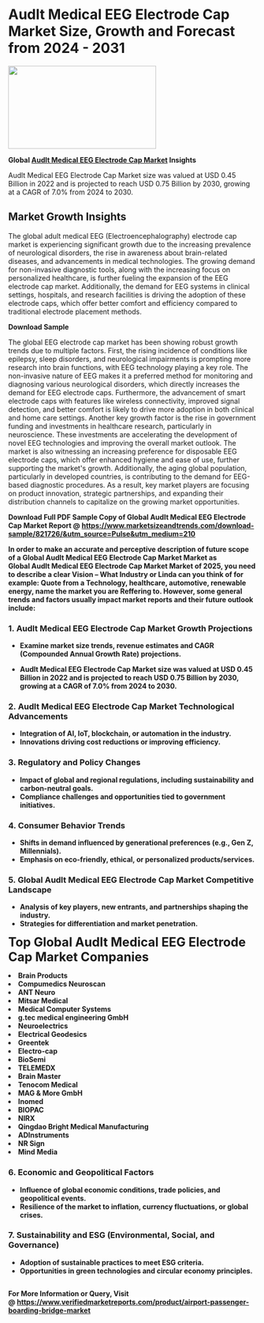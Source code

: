<H1>Audlt Medical EEG Electrode Cap Market Size, Growth and Forecast from 2024 - 2031</H1><img class="aligncenter size-medium wp-image-584254" src="https://thirdeyenews.in/wp-content/uploads/2024/09/Global-Market-Research-300x168.jpeg" alt="" width="300" height="168" /><p><strong>Global&nbsp;<a href="https://www.marketsizeandtrends.com/download-sample/821726/&amp;utm_source=Pulse&amp;utm_medium=210">Audlt Medical EEG Electrode Cap Market</a> Insights</strong></p><p>Audlt Medical EEG Electrode Cap Market size was valued at USD 0.45 Billion in 2022 and is projected to reach USD 0.75 Billion by 2030, growing at a CAGR of 7.0% from 2024 to 2030.</p><p><h2>Market Growth Insights</h2> <p>The global adult medical EEG (Electroencephalography) electrode cap market is experiencing significant growth due to the increasing prevalence of neurological disorders, the rise in awareness about brain-related diseases, and advancements in medical technologies. The growing demand for non-invasive diagnostic tools, along with the increasing focus on personalized healthcare, is further fueling the expansion of the EEG electrode cap market. Additionally, the demand for EEG systems in clinical settings, hospitals, and research facilities is driving the adoption of these electrode caps, which offer better comfort and efficiency compared to traditional electrode placement methods.</p> <p><strong>Download Sample</strong></p> <p>The global EEG electrode cap market has been showing robust growth trends due to multiple factors. First, the rising incidence of conditions like epilepsy, sleep disorders, and neurological impairments is prompting more research into brain functions, with EEG technology playing a key role. The non-invasive nature of EEG makes it a preferred method for monitoring and diagnosing various neurological disorders, which directly increases the demand for EEG electrode caps. Furthermore, the advancement of smart electrode caps with features like wireless connectivity, improved signal detection, and better comfort is likely to drive more adoption in both clinical and home care settings. Another key growth factor is the rise in government funding and investments in healthcare research, particularly in neuroscience. These investments are accelerating the development of novel EEG technologies and improving the overall market outlook. The market is also witnessing an increasing preference for disposable EEG electrode caps, which offer enhanced hygiene and ease of use, further supporting the market's growth. Additionally, the aging global population, particularly in developed countries, is contributing to the demand for EEG-based diagnostic procedures. As a result, key market players are focusing on product innovation, strategic partnerships, and expanding their distribution channels to capitalize on the growing market opportunities.</p> <p><strong></p><p><span class=""><strong>Download Full PDF Sample Copy of Global Audlt Medical EEG Electrode Cap Market Report</strong> @ <a href="https://www.marketsizeandtrends.com/download-sample/821726/&amp;utm_source=Pulse&amp;utm_medium=210" target="_blank">https://www.marketsizeandtrends.com/download-sample/821726/&amp;utm_source=Pulse&amp;utm_medium=210</a></span></p><p>In order to make an accurate and perceptive description of future scope of a Global&nbsp;Audlt Medical EEG Electrode Cap Market Market as Global&nbsp;Audlt Medical EEG Electrode Cap Market Market of 2025, you need to describe a clear Vision &ndash; What Industry or Linda can you think of for example: Quote from a Technology, healthcare, automotive, renewable energy, name the market you are Reffering to. However, some general trends and factors usually impact market reports and their future outlook include:</p><h3>1.&nbsp;<strong>Audlt Medical EEG Electrode Cap Market Growth Projections</strong></h3><ul><li>Examine market size trends, revenue estimates and CAGR (Compounded Annual Growth Rate) projections.</li><li><p>Audlt Medical EEG Electrode Cap Market size was valued at USD 0.45 Billion in 2022 and is projected to reach USD 0.75 Billion by 2030, growing at a CAGR of 7.0% from 2024 to 2030.</p></li></ul><h3>2.&nbsp;<strong>Audlt Medical EEG Electrode Cap Market Technological Advancements</strong></h3><ul><li>Integration of AI, IoT, blockchain, or automation in the industry.</li><li>Innovations driving cost reductions or improving efficiency.</li></ul><h3>3.&nbsp;<strong>Regulatory and Policy Changes</strong></h3><ul><li>Impact of global and regional regulations, including sustainability and carbon-neutral goals.</li><li>Compliance challenges and opportunities tied to government initiatives.</li></ul><h3>4.&nbsp;<strong>Consumer Behavior Trends</strong></h3><ul><li>Shifts in demand influenced by generational preferences (e.g., Gen Z, Millennials).</li><li>Emphasis on eco-friendly, ethical, or personalized products/services.</li></ul><h3>5.&nbsp;<strong>Global Audlt Medical EEG Electrode Cap Market Competitive Landscape</strong></h3><ul><li>Analysis of key players, new entrants, and partnerships shaping the industry.</li><li>Strategies for differentiation and market penetration.</li></ul><p data-pm-slice="1 1 []"><span style="color: inherit; font-family: inherit; font-size: 25px;">Top Global Audlt Medical EEG Electrode Cap Market Companies</span></p><div class="" data-test-id=""><p><li>Brain Products</li><li> Compumedics Neuroscan</li><li> ANT Neuro</li><li> Mitsar Medical</li><li> Medical Computer Systems</li><li> g.tec medical engineering GmbH</li><li> Neuroelectrics</li><li> Electrical Geodesics</li><li> Greentek</li><li> Electro-cap</li><li> BioSemi</li><li> TELEMEDX</li><li> Brain Master</li><li> Tenocom Medical</li><li> MAG & More GmbH</li><li> Inomed</li><li> BIOPAC</li><li> NIRX</li><li> Qingdao Bright Medical Manufacturing</li><li> ADInstruments</li><li> NR Sign</li><li> Mind Media</li></p></div><h3>6.&nbsp;<strong>Economic and Geopolitical Factors</strong></h3><ul><li>Influence of global economic conditions, trade policies, and geopolitical events.</li><li>Resilience of the market to inflation, currency fluctuations, or global crises.</li></ul><h3>7.&nbsp;<strong>Sustainability and ESG (Environmental, Social, and Governance)</strong></h3><ul><li>Adoption of sustainable practices to meet ESG criteria.</li><li>Opportunities in green technologies and circular economy principles.</li></ul><h2><strong style="font-size: 14px;">For More Information or Query, Visit @&nbsp;</strong><a style="background-color: #ffffff; font-size: 14px;" href="https://www.marketsizeandtrends.com/report/audlt-medical-eeg-electrode-cap-market/" target="_blank">https://www.verifiedmarketreports.com/product/airport-passenger-boarding-bridge-market</a></h2>
